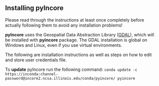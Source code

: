 ## Installing pyIncore

Please read through the instructions at least once completely before actually following them to avoid any installation problems!

**pyIncore** uses the Geospatial Data Abstraction Library ([GDAL](https://www.gdal.org/)), which will be installed with **pyincore** package. The GDAL installation is global on Windows and Linux, even if you use virtual environments.


The following are installation instructions as well as steps on how to edit and store user credentials file.

To **update** pyIncore run the following command:
    ```
    conda update -c https://inconda:channel-password@incore2.ncsa.illinois.edu/conda/pyincore/ pyincore
    ```

